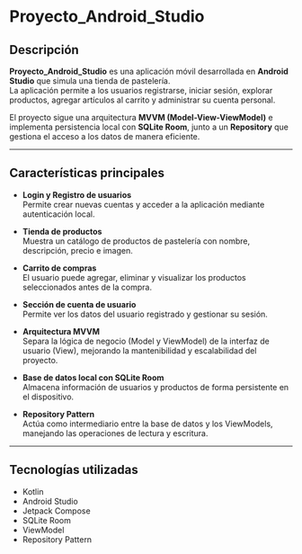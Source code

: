 ﻿# Proyecto_Android_Studio

## Descripción

**Proyecto_Android_Studio** es una aplicación móvil desarrollada en **Android Studio** que simula una tienda de pastelería.  
La aplicación permite a los usuarios registrarse, iniciar sesión, explorar productos, agregar artículos al carrito y administrar su cuenta personal.

El proyecto sigue una arquitectura **MVVM (Model-View-ViewModel)** e implementa persistencia local con **SQLite Room**, junto a un **Repository** que gestiona el acceso a los datos de manera eficiente.

---

## Características principales

- **Login y Registro de usuarios**  
  Permite crear nuevas cuentas y acceder a la aplicación mediante autenticación local.

- **Tienda de productos**  
  Muestra un catálogo de productos de pastelería con nombre, descripción, precio e imagen.

- **Carrito de compras**  
  El usuario puede agregar, eliminar y visualizar los productos seleccionados antes de la compra.

- **Sección de cuenta de usuario**  
  Permite ver los datos del usuario registrado y gestionar su sesión.

- **Arquitectura MVVM**  
  Separa la lógica de negocio (Model y ViewModel) de la interfaz de usuario (View), mejorando la mantenibilidad y escalabilidad del proyecto.

- **Base de datos local con SQLite Room**  
  Almacena información de usuarios y productos de forma persistente en el dispositivo.

- **Repository Pattern**  
  Actúa como intermediario entre la base de datos y los ViewModels, manejando las operaciones de lectura y escritura.

---

## Tecnologías utilizadas

- Kotlin  
- Android Studio  
- Jetpack Compose  
- SQLite Room  
- ViewModel   
- Repository Pattern  



